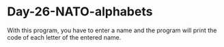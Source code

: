 # Day-26-NATO-alphabets
With this program, you have to enter a name and the program will print the code of each letter of the entered name.
